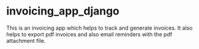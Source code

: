# invoicing_app_django

This is an invoicing app which helps to track and generate invoices. 
It also helps to export pdf invoices and also email reminders with the pdf attachment file.
